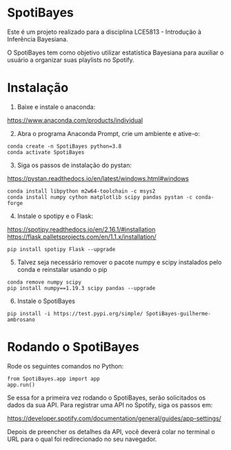 # SpotiBayes

Este é um projeto realizado para a disciplina LCE5813 - Introdução à Inferência Bayesiana.

O SpotiBayes tem como objetivo utilizar estatística Bayesiana para auxiliar o usuário a organizar suas playlists no Spotify.

# Instalação

1. Baixe e instale o anaconda:

https://www.anaconda.com/products/individual

2. Abra o programa Anaconda Prompt, crie um ambiente e ative-o:

```
conda create -n SpotiBayes python=3.8
conda activate SpotiBayes
```

3. Siga os passos de instalação do pystan:

https://pystan.readthedocs.io/en/latest/windows.html#windows

```
conda install libpython m2w64-toolchain -c msys2
conda install numpy cython matplotlib scipy pandas pystan -c conda-forge
```

4. Instale o spotipy e o Flask:

https://spotipy.readthedocs.io/en/2.16.1/#installation
https://flask.palletsprojects.com/en/1.1.x/installation/

```
pip install spotipy Flask --upgrade
```

5. Talvez seja necessário remover o pacote numpy e scipy instalados pelo conda e reinstalar usando o pip

```
conda remove numpy scipy
pip install numpy==1.19.3 scipy pandas --upgrade
```

6. Instale o SpotiBayes

```
pip install -i https://test.pypi.org/simple/ SpotiBayes-guilherme-ambrosano
```


# Rodando o SpotiBayes

Rode os seguintes comandos no Python:

```
from SpotiBayes.app import app
app.run()
```

Se essa for a primeira vez rodando o SpotiBayes, serão solicitados os dados da sua API.
Para registrar uma API no Spotify, siga os passos em:

https://developer.spotify.com/documentation/general/guides/app-settings/

Depois de preencher os detalhes da API, você deverá colar no terminal o URL para o qual foi redirecionado no seu navegador.

